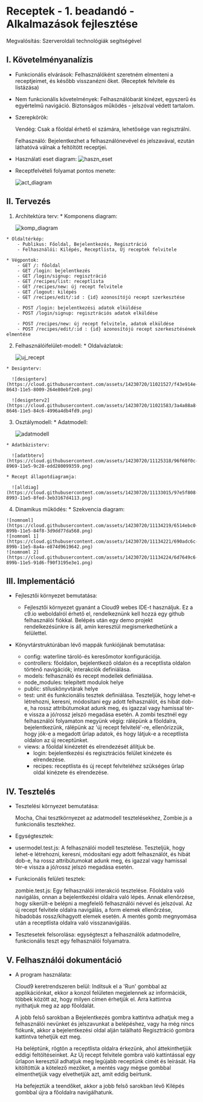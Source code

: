 # Receptek - 1. beadandó - Alkalmazások fejlesztése
  Megvalósítás: Szerveroldali technológiák segítségével

## I. Követelményanalízis
  - Funkcionális elvárások:
      Felhasználóként szeretném elmenteni a receptjeimet, és később visszanézni őket. (Receptek felvitele és listázása)
  - Nem funkcionális követelmények:
      Felhasználóbarát kinézet, egyszerű és egyértelmű navigáció.
      Biztonságos működés - jelszóval védett tartalom.
  - Szerepkörök:
      
      Vendég: Csak a főoldal érhető el számára, lehetősége van regisztrálni.

      Felhasználó: Bejelentkezhet a felhasználónevével és jelszavával, ezután láthatóvá válnak a feltöltött receptjei.
  - Használati eset diagram:
      ![haszn_eset](https://cloud.githubusercontent.com/assets/14230720/11021275/576fcb1e-863c-11e5-9733-21bfd4ca0aa6.png)

  - Receptfelvételi folyamat pontos menete:
      
      ![act_diagram](https://cloud.githubusercontent.com/assets/14230720/11021339/b27b0eb8-863e-11e5-95ff-02f2550565f1.png)


## II. Tervezés
  1. Architektúra terv:
    * Komponens diagram:
    
      ![komp_diagram](https://cloud.githubusercontent.com/assets/14230720/11126372/e60effb8-896e-11e5-8a19-b9cd043be2be.png)


    * Oldaltérkép:
        - Publikus: Főoldal, Bejelentkezés, Regisztráció
        - Felhasználói: Kilépés, Receptlista, Új receptek felvitele

    * Végpontok:
        - GET /: főoldal
        - GET /login: bejelentkezés
        - GET /login/signup: regisztráció
        - GET /recipes/list: receptlista
        - GET /recipes/new: új recept felvitele
        - GET /logout: kilépés
        - GET /recipes/edit/:id : {id} azonosítójú recept szerkesztése
        
        - POST /login: bejelentkezési adatok elküldése
        - POST /login/signup: regisztrációs adatok elküldése
        
        - POST /recipes/new: új recept felvitele, adatok elküldése
        - POST /recipes/edit/:id : {id} azonosítójú recept szerkesztésének elmentése
        
  2. Felhasználóifelület-modell:
    * Oldalvázlatok:
        
      ![uj_recept](https://cloud.githubusercontent.com/assets/14230720/11021511/701e471a-8643-11e5-9e9b-2fb3175bfde9.jpg)
      
    * Designterv:
      
      ![designterv](https://cloud.githubusercontent.com/assets/14230720/11021527/f43e914e-8643-11e5-8009-264e80ebf2e0.png)

      ![designterv2](https://cloud.githubusercontent.com/assets/14230720/11021583/3a4a88a8-8646-11e5-84c6-4996a4db4fd9.png)

  3. Osztálymodell:
    * Adatmodell:
  
      ![adatmodell](https://cloud.githubusercontent.com/assets/14230720/11125257/3d39dfca-8969-11e5-8a5f-49c42f442915.png)

    * Adatbázisterv:
    
      ![adatbterv](https://cloud.githubusercontent.com/assets/14230720/11125318/96f60f0c-8969-11e5-9c28-edd280099359.png)
      
    * Recept állapotdiagramja:
    
      ![alldiag](https://cloud.githubusercontent.com/assets/14230720/11133015/97e5f808-8993-11e5-8fed-3eb3167d4113.png)
      
  4. Dinamikus működés:
    * Szekvencia diagram:
      
    ![nomnoml](https://cloud.githubusercontent.com/assets/14230720/11134219/6514ebc0-899b-11e5-84f8-3d9dd77da568.png)
    ![nomnoml 1](https://cloud.githubusercontent.com/assets/14230720/11134221/690adc6c-899b-11e5-8a4a-e874d9619642.png)
    ![nomnoml 2](https://cloud.githubusercontent.com/assets/14230720/11134224/6d7649c6-899b-11e5-91d6-f90f3195e3e1.png)

## III. Implementáció
  - Fejlesztői környezet bemutatása:
      - Fejlesztői környezet gyanánt a Cloud9 webes IDE-t használjuk. Ez a c9.io weboldalról érhető el, rendelkeznünk kell           hozzá egy github felhasználói fiókkal. Belépés után egy demo projekt rendelkezésünkre is áll, amin keresztül                 megismerkedhetünk a felülettel.
        
  - Könyvtárstruktúrában lévő mappák funkiójának bemutatása:
      - config: waterline tároló-és keresőmotor konfigurációja.
      - controllers: főoldalon, bejelentkező oldalon és a receptlista oldalon történő navigációk; interakciók definiálása.
      - models: felhasználó és recept modellek definiálása.
      - node_modules: telepített modulok helye
      - public: stíluskönyvtárak helye
      - test: unit és funkcionális tesztek definiálása. Teszteljük, hogy lehet-e létrehozni, keresni, módosítani egy adott         felhasználót, és hibát dob-e, ha rossz attribútumokat adunk meg, és igazzal vagy hamissal tér-e vissza a jó/rossz            jelszó megadása esetén. A zombi tesztnél egy felhasználói folyamaton megyünk végig: rálépünk a főoldalra,                    bejelentkezünk, rálépünk az 'új recept felvitelé'-re, ellenőrizzük, hogy jók-e a megadott űrlap adatok, és hogy              látjuk-e a receptlista oldalon az új receptünket.
      - views: a főoldal kinézetét és elrendezését állítjuk be.
          - login: bejelentkezési és regisztrációs felület kinézete és elrendezése.
          - recipes: receptlista és új recept felviteléhez szükséges űrlap oldal kinézete és elrendezése.
  
## IV. Tesztelés
  - Tesztelési környezet bemutatása:
  
      Mocha, Chai tesztkörnyezet az adatmodell tesztelésekhez, Zombie.js a funkcionális tesztekhez.

  - Egységtesztek:
  - 
      usermodel.test.js: A felhasználói modell tesztelése. Teszteljük, hogy lehet-e létrehozni, keresni, módosítani egy adott         felhasználót, és hibát dob-e, ha rossz attribútumokat adunk meg, és igazzal vagy hamissal tér-e vissza a jó/rossz            jelszó megadása esetén.

  - Funkcionális felületi tesztek:
    
      zombie.test.js: Egy felhasználói interakció tesztelése. Főoldalra való navigálás, onnan a bejelentkezési oldalra való        lépés. Annak ellenőrzése, hogy sikerült-e belépni a megfelelő felhasználói névvel és jelszóval. Az új recept felvitele       oldalra navigálás, a form elemek ellenőrzése, hibadobás rossz/kihagyott elemek esetén. A mentés gomb megnyomása után a        receptlista oldalra való visszanavigálás.

  - Tesztesetek felsorolása: egységteszt a felhasználók adatmodellre, funkcionális teszt egy felhasználói folyamatra.
  
## V. Felhasználói dokumentáció
  - A program használata:
  
      Cloud9 keretrendszeren belül: Indítsuk el a 'Run' gombbal az applikációnkat, ekkor a konzol felületen megjelennek az         információk, többek között az, hogy milyen címen érhetjük el. Arra kattintva nyithatjuk meg az app főoldalát.

      A jobb felső sarokban a Bejelentkezés gombra kattintva adhatjuk meg a felhasználói nevünket és jelszavunkat a                belépéshez, vagy ha még nincs fiókunk, akkor a bejelentkezési oldal alján található Regisztráció gombra kattintva            tehetjük ezt meg.
      
      Ha beléptünk, rögtön a receptlista oldalra érkezünk, ahol áttekinthetjük eddigi feltöltéseinket. Az Új recept felvitele       gombra való kattintással egy űrlapon keresztül adhatjuk meg legújabb receptünk címét és leírását. Ha kitöltöttük a           kötelező mezőket, a mentés vagy mégse gombbal elmenthetjük vagy elvethetjük azt, amit eddig beírtunk.
      
      Ha befejeztük a teendőket, akkor a jobb felső sarokban lévő Kilépés gombbal újra a főoldalra navigálhatunk.
  

